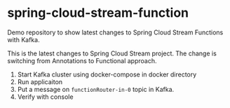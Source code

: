 # spring-cloud-stream-function
Demo repository to show latest changes to Spring Cloud Stream Functions with Kafka. 

This is the latest changes to Spring Cloud Stream project.  The change is switching from Annotations to Functional approach.

1. Start Kafka cluster using docker-compose in docker directory
2. Run applicaiton
3. Put a message on `functionRouter-in-0` topic in Kafka.  
4. Verify with console
